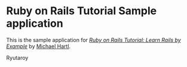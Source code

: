 # Ruby on Rails Tutorial Sample application

This is the sample application for [*Ruby on Rails Tutorial: Learn Rails by Example*](http://railstutorial.org/) by [Michael Hartl](http://michalhartl.com/).

Ryutaroy